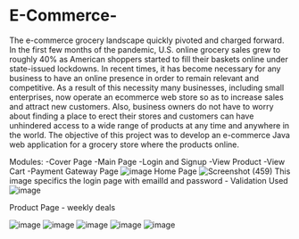 # E-Commerce-

The e-commerce grocery landscape quickly pivoted and charged forward. In the first few months of the pandemic, U.S. online grocery sales grew to roughly 40% as American shoppers started to fill their baskets online under state-issued lockdowns.
In recent times, it has become necessary for any business to have an online presence in order to remain relevant and competitive. As a result of this necessity many businesses, including small enterprises, now operate an ecommerce web store so as to increase sales and attract new customers. Also, business owners do not have to worry about finding a place to erect their stores and customers can have unhindered access to a wide range of products at any time and anywhere in the world. The objective of this project was to develop an e-commerce Java web application for a grocery store where the  products online.

Modules: 
                               -Cover Page 
                               -Main Page 
                               -Login and Signup 
                               -View Product 
                               -View Cart 
                               -Payment Gateway Page
![image](https://user-images.githubusercontent.com/76156590/126466643-a36fe92c-2c9f-422a-bf85-be31238be436.png)
 Home Page 
![Screenshot (459)](https://user-images.githubusercontent.com/76156590/126465633-b556ded2-ba1b-4cf7-96c6-3c89f13102f9.png)
This image specifics the login page with emailId and password - Validation Used
![image](https://user-images.githubusercontent.com/76156590/126466928-36bfd52f-e3b1-4925-b844-fe14c60876ae.png)

Product Page - weekly deals


![image](https://user-images.githubusercontent.com/76156590/126467007-9351359d-a18e-4b72-8bc4-42579d4ef597.png)
![image](https://user-images.githubusercontent.com/76156590/126467120-c22abb1c-f2d4-4b8c-91bd-6ecd2b72afba.png)
![image](https://user-images.githubusercontent.com/76156590/126467161-5249ce21-d040-4666-82bb-2906296c4ff3.png)
![image](https://user-images.githubusercontent.com/76156590/126467223-cd0c579c-f1d7-4a17-af22-d3be3a8efb01.png)
![image](https://user-images.githubusercontent.com/76156590/126467287-4677c34e-c1f8-4af1-ab9c-5250e1f7ceb5.png)





                

